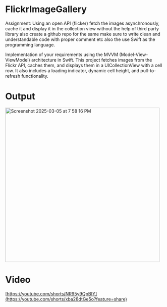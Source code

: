 # FlickrImageGallery

Assignment:
Using an open API (flicker) fetch the images asynchronously, cache it and display it in the collection view without the help of third party library also create a github repo for the same make sure to write clean and understandable code with proper comment etc also the use Swift as the programming language.

Implementation of your requirements using the MVVM (Model-View-ViewModel) architecture in Swift. This project fetches images from the Flickr API, caches them, and displays them in a UICollectionView with a cell row. It also includes a loading indicator, dynamic cell height, and pull-to-refresh functionality.

# Output
<img width="489" alt="Screenshot 2025-03-05 at 7 58 16 PM" src="https://github.com/user-attachments/assets/c0d2d027-3cc3-4b7a-bcd8-4c1a8559adc2" />


# Video
[https://youtube.com/shorts/NR95y9QpBIY](https://youtube.com/shorts/xba28dtGe5o?feature=share)
